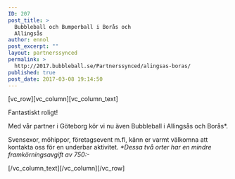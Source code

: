 ```yaml
---
ID: 207
post_title: >
  Bubbleball och Bumperball i Borås och
  Allingsås
author: ennol
post_excerpt: ""
layout: partnerssynced
permalink: >
  http://2017.bubbleball.se/Partnerssynced/alingsas-boras/
published: true
post_date: 2017-03-08 19:14:50
---
```

[vc_row][vc_column][vc_column_text]
<div id="block_container_90655884" class="block_container h24_block_heading">
<div id="block_90655884">
<div class="small_heading_block">
<div id="block_90655884_text_content" class="">
<div id="block_container_90620092" class="block_container presentation_image_block">
<div id="block_90620092">
<div class="h24_normal_text">
<div class="h24_image_block_align h24_image_block_align_left "><a class="h24-js-iv" title="" href="http://dst15js82dk7j.cloudfront.net/183390/50333640-vKooo.jpg"><img id="block_img_90620092" class="presentation_image_block_image" title="" src="http://dst15js82dk7j.cloudfront.net/183390/50333639-Y72Ww.jpg" alt="" /></a></div>
</div>
</div>
</div>
<div id="block_container_90655884" class="block_container h24_block_heading">
<div id="block_90655884">
<div class="small_heading_block">
<div id="block_90655884_text_content" class="">Fantastiskt roligt!</div>
</div>
</div>
</div>
<div id="block_container_90620091" class="block_container standard_text_block text_block">
<div id="block_90620091">
<div id="block_90620091_text_content" class="text_content">

Med vår partner i Göteborg kör vi nu även Bubbleball i Allingsås och Borås*.

Svensexor, möhippor, företagsevent m.fl, känn er varmt välkomna att kontakta oss för en underbar aktivitet.
<em>*Dessa två orter har en mindre framkörningsavgift av 750:-</em>

</div>
</div>
</div>
</div>
</div>
</div>
</div>
[/vc_column_text][/vc_column][/vc_row]